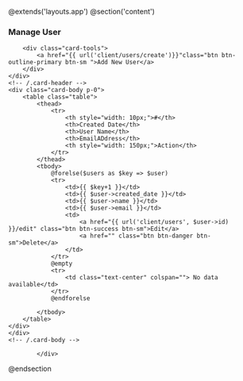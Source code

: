 @extends('layouts.app')
@section('content')
<div class="container">
    <div class="row"
    <div class="row mt-3">
        <div class="col-md-12">
            <div class="card">
                <div class="card-header">
        <h3 class="card-title">Manage User</h3>

        <div class="card-tools">
            <a href="{{ url('client/users/create')}}"class="btn btn-outline-primary btn-sm ">Add New User</a>
        </div>
    </div>
    <!-- /.card-header -->
    <div class="card-body p-0">
        <table class="table">
            <thead>
                <tr>
                    <th style="width: 10px;">#</th>
                    <th>Created Date</th>
                    <th>User Name</th>
                    <th>EmailADdress</th>
                    <th style="width: 150px;">Action</th>
                </tr>
            </thead>
            <tbody>
                @forelse($users as $key => $user)
                <tr>
                    <td>{{ $key+1 }}</td>
                    <td>{{ $user->created_date }}</td>
                    <td>{{ $user->name }}</td>
                    <td>{{ $user->email }}</td>
                    <td>
                        <a href="{{ url('client/users', $user->id) }}/edit" class="btn btn-success btn-sm">Edit</a>
                        <a href="" class="btn btn-danger btn-sm">Delete</a>
                    </td>
                </tr> 
                @empty
                <tr>
                    <td class="text-center" colspan=""> No data available</td>
                </tr>
                @endforelse
                
            </tbody>
        </table>
    </div>
    </div>
    <!-- /.card-body -->
</div>


    
            </div>
</div>
@endsection
